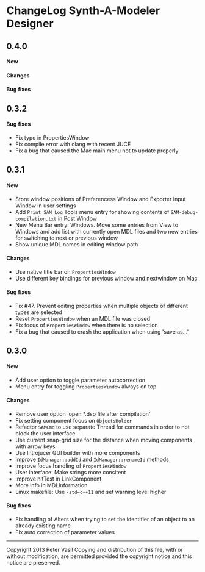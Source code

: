 ChangeLog Synth-A-Modeler Designer
==================================

0.4.0
-----

#### New ####

#### Changes ####

#### Bug fixes ####

0.3.2
-----

#### Bug fixes ####

* Fix typo in PropertiesWindow
* Fix compile error with clang with recent JUCE
* Fix a bug that caused the Mac main menu not to update properly

0.3.1
-----

#### New ####

* Store window positions of Preferencess Window and Exporter Input
  Window in user settings
* Add `Print SAM Log` Tools menu entry for showing contents of
  `SAM-debug-compilation.txt` in Post Window
* New Menu Bar entry: Windows. Move some entries from View to Windows
  and add list with currently open MDL files and two new entries for
  switching to next or previous window
* Show unique MDL names in editing window path

#### Changes ####

* Use native title bar on `PropertiesWindow`
* Use different key bindings for previous window and nextwindow on Mac

#### Bug fixes ####

* Fix #47. Prevent editing properties when multiple objects of different
  types are selected
* Reset `PropertiesWindow` when an MDL file was closed
* Fix focus of `PropertiesWindow` when there is no selection
* Fix a bug that caused to crash the application when using 'save as...'


0.3.0
-----

#### New ####

* Add user option to toggle parameter autocorrection
* Menu entry for toggling `PropertiesWindow` always on top

#### Changes ####

* Remove user option 'open *.dsp file after compilation'
* Fix setting component focus on `ObjectsHolder`
* Refactor `SAMCmd` to use separate Thread for commands in order to not
  block the user interface
* Use current snap-grid size for the distance when moving components
  with arrow keys
* Use Introjucer GUI builder with more components
* Improve `IdManager::addId` and `IdManager::renameId` methods
* Improve focus handling of `PropertiesWindow`
* User interface: Make strings more consitent
* Improve hitTest in LinkComponent
* More info in MDLInformation
* Linux makefile: Use `-std=c++11` and set warning level higher

#### Bug fixes ####

* Fix handling of Alters when trying to set the identifier of an object
  to an already existing name
* Fix auto correction of parameter values


-------------------------------------------------------------------------------

Copyright 2013 Peter Vasil
Copying and distribution of this file, with or without modification, are
permitted provided the copyright notice and this notice are preserved.
